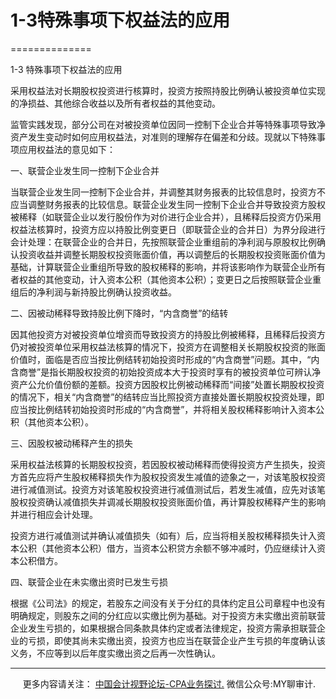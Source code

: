 ﻿# 1-3特殊事项下权益法的应用
==============

  

1-3 特殊事项下权益法的应用

采用权益法对长期股权投资进行核算时，投资方按照持股比例确认被投资单位实现的净损益、其他综合收益以及所有者权益的其他变动。

监管实践发现，部分公司在对被投资单位因同一控制下企业合并等特殊事项导致净资产发生变动时如何应用权益法，对准则的理解存在偏差和分歧。现就以下特殊事项应用权益法的意见如下：

一、联营企业发生同一控制下企业合并

当联营企业发生同一控制下企业合并，并调整其财务报表的比较信息时，投资方不应当调整财务报表的比较信息。联营企业发生同一控制下企业合并导致投资方股权被稀释（如联营企业以发行股份作为对价进行企业合并），且稀释后投资方仍采用权益法核算时，投资方应以持股比例变更日（即联营企业的合并日）为界分段进行会计处理：在联营企业的合并日，先按照联营企业重组前的净利润与原股权比例确认投资收益并调整长期股权投资账面价值，再以调整后的长期股权投资账面价值为基础，计算联营企业重组所导致的股权稀释的影响，并将该影响作为联营企业所有者权益的其他变动，计入资本公积（其他资本公积）；变更日之后按照联营企业重组后的净利润与新持股比例确认投资收益。

二、因被动稀释导致持股比例下降时，“内含商誉”的结转

因其他投资方对被投资单位增资而导致投资方的持股比例被稀释，且稀释后投资方仍对被投资单位采用权益法核算的情况下，投资方在调整相关长期股权投资的账面价值时，面临是否应当按比例结转初始投资时形成的“内含商誉”问题。其中，“内含商誉”是指长期股权投资的初始投资成本大于投资时享有的被投资单位可辨认净资产公允价值份额的差额。投资方因股权比例被动稀释而“间接”处置长期股权投资的情况下，相关“内含商誉”的结转应当比照投资方直接处置长期股权投资处理，即应当按比例结转初始投资时形成的“内含商誉”，并将相关股权稀释影响计入资本公积（其他资本公积）。

三、因股权被动稀释产生的损失

采用权益法核算的长期股权投资，若因股权被动稀释而使得投资方产生损失，投资方首先应将产生股权稀释损失作为股权投资发生减值的迹象之一，对该笔股权投资进行减值测试。投资方对该笔股权投资进行减值测试后，若发生减值，应先对该笔股权投资确认减值损失并调减长期股权投资账面价值，再计算股权稀释产生的影响并进行相应会计处理。

投资方进行减值测试并确认减值损失（如有）后，应当将相关股权稀释损失计入资本公积（其他资本公积）借方，当资本公积贷方余额不够冲减时，仍应继续计入资本公积借方。

四、联营企业在未实缴出资时已发生亏损

根据《公司法》的规定，若股东之间没有关于分红的具体约定且公司章程中也没有明确规定，则股东之间的分红应以实缴比例为基础。对于投资方未实缴出资前联营企业发生亏损的，如果根据合同条款具体约定或者法律规定，投资方需承担联营企业的亏损，即使其尚未实缴出资，投资方也应当在联营企业产生亏损的年度确认该义务，不应等到以后年度实缴出资之后再一次性确认。

* * *

     更多内容请关注： [中国会计视野论坛-CPA业务探讨.](https://bbs.esnai.com/thread-5354530-1-3.html) 微信公众号:MY聊审计.